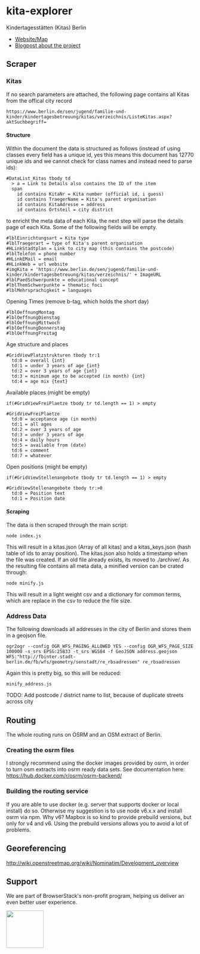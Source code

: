# kita-explorer
Kindertagesstätten (Kitas) Berlin 

- [Website/Map](http://kita-suche.berlin/)
- [Blogpost about the project](https://lab.technologiestiftung-berlin.de/projects/kitas/index.html)

## Scraper

### Kitas

If no search parameters are attached, the following page contains all Kitas from the offical city record

```
https://www.berlin.de/sen/jugend/familie-und-kinder/kindertagesbetreuung/kitas/verzeichnis/ListeKitas.aspx?aktSuchbegriff=
```

#### Structure

Within the document the data is structured as follows (instead of using classes every field has a unique id, yes this means this document has 12770 unique ids and we cannot check for class names and instead need to parse ids):

```
#DataList_Kitas tbody td
  > a = Link to Details also contains the ID of the item
  span
    id contains KitaNr = Kita number (official id, i guess)
    id contains TraegerName = Kita's parent organisation
    id contains KitaAdresse = address
    id contains Ortsteil = city district
```

to enricht the meta data of each Kita, the next step will parse the details page of each Kita. Some of the following fields will be empty.

```
#lblEinrichtungsart = Kita type
#lblTraegerart = type of Kita's parent organisation
#HLinkStadtplan = Link to city map (this contains the postcode)
#lblTelefon = phone number
#HLinkEMail = email
#HLinkWeb = url website
#imgKita = 'https://www.berlin.de/sen/jugend/familie-und-kinder/kindertagesbetreuung/kitas/verzeichnis/' + ImageURL
#lblPaedSchwerpunkte = educational concept
#lblThemSchwerpunkte = thematic foci
#lblMehrsprachigkeit = languages
```

Opening Times (remove b-tag, which holds the short day)

```
#lblOeffnungMontag
#lblOeffnungDienstag
#lblOeffnungMittwoch
#lblOeffnungDonnerstag
#lblOeffnungFreitag
```

Age structure and places

```
#GridViewPlatzstrukturen tbody tr:1
  td:0 = overall {int}
  td:1 = under 3 years of age {int}
  td:2 = over 3 years of age {int}
  td:3 = minimum age to be accepted (in month) {int}
  td:4 = age mix {text}
```

Available places (might be empty)
```
if(#GridViewFreiPlaetze tbody tr td.length == 1) > empty

#GridViewFreiPlaetze
  td:0 = acceptance age (in month)
  td:1 = all ages
  td:2 = over 3 years of age
  td:3 = under 3 years of age
  td:4 = daily hours
  td:5 = available from (date)
  td:6 = comment
  td:7 = whatever
```

Open positions (might be empty)

```
if(#GridViewStellenangebote tbody tr td.length == 1) > empty

#GridViewStellenangebote tbody tr:>0 
  td:0 = Position text
  td:1 = Position date
```

#### Scraping

The data is then scraped through the main script:

```
node index.js
```

This will result in a kitas.json (Array of all kitas) and a kitas_keys.json (hash table of ids to array position). The kitas.json also holds a timestamp when the file was created. If an old file already exists, its moved to ./archive/. As the resulting file contains all meta data, a minified version can be crated through:

```
node minify.js
```

This will result in a light weight csv and a dictionary for common terms, which are replace in the csv to reduce the file size.

### Address Data

The following downloads all addresses in the city of Berlin and stores them in a geojson file.

```
ogr2ogr --config OGR_WFS_PAGING_ALLOWED YES --config OGR_WFS_PAGE_SIZE 100000 -s_srs EPSG:25833 -t_srs WGS84 -f GeoJSON address.geojson WFS:"http://fbinter.stadt-berlin.de/fb/wfs/geometry/senstadt/re_rbsadressen" re_rbsadressen

```

Again this is pretty big, so this will be reduced:

```
minify_address.js
```

TODO: Add postcode / district name to list, because of duplicate streets across city


## Routing

The whole routing runs on OSRM and an OSM extract of Berlin.

### Creating the osrm files

I strongly recommend using the docker images provided by osrm, in order to turn osm extracts into osrm ready data sets. See documentation here: https://hub.docker.com/r/osrm/osrm-backend/

### Building the routing service

If you are able to use docker (e.g. server that supports docker or local install) do so. Otherwise my suggestion is to use node v6.x.x and install osrm via npm. Why v6? Mapbox is so kind to provide prebuild  versions, but only for v4 and v6. Using the prebuild versions allows you to avoid a lot of problems. 


## Georeferencing

http://wiki.openstreetmap.org/wiki/Nominatim/Development_overview

## Support

We are part of BrowserStack's non-profit program, helping us deliver an even better user experience.

<img src="https://p14.zdusercontent.com/attachment/1015988/Hjnr3apa9OCplUi1GbaLiCVa7?token=eyJhbGciOiJkaXIiLCJlbmMiOiJBMTI4Q0JDLUhTMjU2In0..QA4hJSE7NQfMjFDK1w6tog.0-YOVfCRjxpeHUf5tjKutEEoQn-U5peEUgQ6ZxBZugOJrShlKGm0lCgAURhV9T8Y-dIiFS9xTpdJ0UVPzSL1k4ka4emU3lzjerjHwhHt3Yl65Fs3S4JUWOhHvmiiG9-C0DvY7PJAEpwtGMNf-auRy84MUiYSMIriQzwkTTBJ7rdm7laryRnCGntFYfhs_GgGK38QEk8ZUhmx6M45yPoGTYrwjFPN85D3YmUA1zsEYEYKpIYOE2zdWT38wtQ6yyNWFTi6GyVQZ-p8nXAGbE5ZQR8XlKU2CquvZurSDtFeWhM.BIRFSvq27MoywSgtua3tYw" height="100">